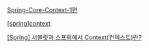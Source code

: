 [Spring-Core-Context-1편](https://velog.io/@seculoper235/Spring-Core-Context-1편)

[[spring]context](https://m.blog.naver.com/writer0713/220701612165)

[[Spring] 서블릿과 스프링에서 Context(컨텍스트)란?](https://linked2ev.github.io/spring/2019/09/15/Spring-5-서블릿과-스프링에서-Context(컨텍스트)란/)